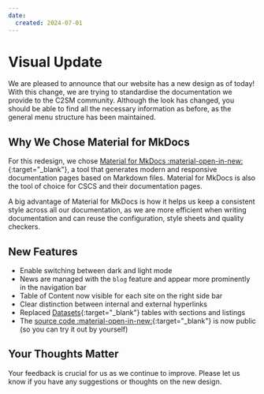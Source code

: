 ```yaml
---
date:
  created: 2024-07-01
---
```


# Visual Update

We are pleased to announce that our website has a new design as of today! With this change, we are trying to standardise the documentation we provide to the C2SM community.  Although the look has changed, you should be able to find all the necessary information as before, as the general menu structure has been maintained.

<!-- more -->

## Why We Chose Material for MkDocs

For this redesign, we chose [Material for MkDocs :material-open-in-new:](https://squidfunk.github.io/mkdocs-material/){:target="_blank"}, a tool that generates modern and responsive documentation pages based on Markdown files. Material for MkDocs is also the tool of choice for CSCS and their documentation pages.

A big advantage of Material for MkDocs is how it helps us keep a consistent style across all our documentation, as we are more efficient when writing documentation and can reuse the configuration, style sheets and quality checkers.

## New Features

- Enable switching between dark and light mode
- News are managed with the `blog` feature and appear more prominently in the navigation bar
- Table of Content now visible for each site on the right side bar
- Clear distinction between internal and external hyperlinks
- Replaced [Datasets](../../datasets/climate_model_data.md){:target="_blank"} tables with sections and listings
- The [source code :material-open-in-new:](https://github.com/C2SM/c2sm.github.io){:target="_blank"} is now public (so you can try it out by yourself)

## Your Thoughts Matter

Your feedback is crucial for us as we continue to improve. Please let us know if you have any suggestions or thoughts on the new design.
